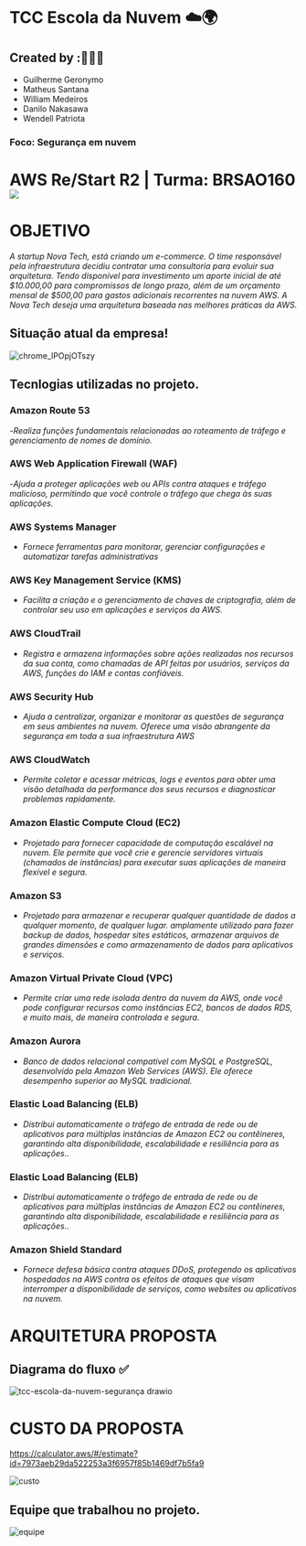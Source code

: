 # TCC Escola da Nuvem ☁️🌍

## Created by :🙋🏾‍♂️

- Guilherme Geronymo
- Matheus Santana
- William Medeiros
- Danilo Nakasawa
- Wendell Patriota

### Foco: Segurança em nuvem

# AWS Re/Start R2 | Turma: BRSAO160 <img src="https://img.shields.io/badge/Em%20Andamento-8A2BE2"/>

# OBJETIVO

_A startup Nova Tech, está criando um e-commerce. O time responsável pela infraestrutura decidiu contratar uma consultoria para evoluir sua arquitetura. Tendo disponível para investimento um aporte inicial de até $10.000,00 para compromissos de longo prazo, além de um orçamento mensal de $500,00 para gastos adicionais recorrentes na nuvem AWS. A Nova Tech deseja uma arquitetura baseada nas melhores práticas da AWS._

## Situação atual da empresa!

![chrome_lPOpjOTszy](https://github.com/user-attachments/assets/3fb9f091-9a17-4451-a0e4-4c1563621720)

## Tecnlogias utilizadas no projeto.

### Amazon Route 53
-_Realiza funções fundamentais relacionadas ao roteamento de tráfego e gerenciamento de nomes de domínio._

### AWS Web Application Firewall (WAF)
-_Ajuda a proteger aplicações web ou APIs contra ataques e tráfego malicioso, permitindo que você controle o tráfego que chega às suas aplicações._

### AWS Systems Manager
- _Fornece ferramentas para monitorar, gerenciar configurações e automatizar tarefas administrativas_

### AWS Key Management Service (KMS)
- _Facilita a criação e o gerenciamento de chaves de criptografia, além de controlar seu uso em aplicações e serviços da AWS._

### AWS CloudTrail
- _Registra e armazena informações sobre ações realizadas nos recursos da sua conta, como chamadas de API feitas por usuários, serviços da AWS, funções do IAM e contas confiáveis._

### AWS Security Hub
- _Ajuda a centralizar, organizar e monitorar as questões de segurança em seus ambientes na nuvem. Oferece uma visão abrangente da 
segurança em toda a sua infraestrutura AWS_

### AWS CloudWatch
- _Permite coletar e acessar métricas, logs e eventos para obter uma visão detalhada da performance dos seus recursos e diagnosticar problemas rapidamente._

### Amazon Elastic Compute Cloud (EC2)
- _Projetado para fornecer capacidade de computação escalável na nuvem. Ele permite que você crie e gerencie servidores virtuais (chamados de instâncias) para executar suas aplicações de maneira flexível e segura._

### Amazon S3
- _Projetado para armazenar e recuperar 
qualquer quantidade de dados a qualquer momento, de qualquer lugar. amplamente 
utilizado para fazer backup de dados, hospedar sites estáticos, armazenar arquivos de grandes dimensões e como armazenamento de dados para aplicativos e serviços._

### Amazon Virtual Private Cloud (VPC)
- _Permite criar uma rede isolada dentro da nuvem da AWS, onde você pode configurar recursos como instâncias EC2, bancos de dados RDS, e muito mais, de maneira controlada e segura._

### Amazon Aurora
- _Banco de dados relacional compatível com MySQL e PostgreSQL, desenvolvido pela Amazon Web Services (AWS). Ele oferece desempenho superior ao MySQL tradicional._

### Elastic Load Balancing (ELB)
- _Distribui automaticamente o tráfego de entrada de rede ou de aplicativos para múltiplas instâncias de Amazon EC2 ou contêineres, garantindo alta disponibilidade, escalabilidade e resiliência para as aplicações.._

### Elastic Load Balancing (ELB)
- _Distribui automaticamente o tráfego de entrada de rede ou de aplicativos para múltiplas instâncias de Amazon EC2 ou contêineres, garantindo alta disponibilidade, escalabilidade e resiliência para as aplicações.._

### Amazon Shield Standard
- _Fornece defesa básica contra ataques DDoS, protegendo os aplicativos hospedados na AWS contra os efeitos de ataques que visam interromper a disponibilidade de serviços, como websites ou aplicativos na nuvem._

# ARQUITETURA PROPOSTA

## Diagrama do fluxo ✅

![tcc-escola-da-nuvem-segurança drawio](https://github.com/user-attachments/assets/0d05d583-2065-4cda-a09e-8b1e384746a9)

# CUSTO DA PROPOSTA

https://calculator.aws/#/estimate?id=7973aeb29da522253a3f6957f85b1469df7b5fa9

![custo](https://github.com/user-attachments/assets/905d53fc-7b4e-482d-aca6-4f0509b6dedd)

## Equipe que trabalhou no projeto.
![equipe](https://github.com/user-attachments/assets/1ffd5895-9820-43d3-85b0-2441ffbe4544)

